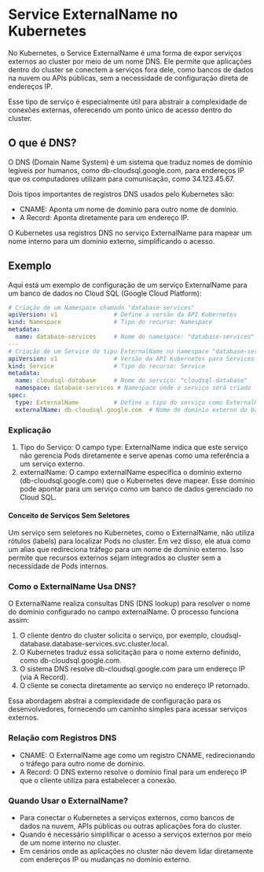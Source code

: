 # Service ExternalName no Kubernetes

No Kubernetes, o Service ExternalName é uma forma de expor serviços externos ao cluster por meio de um nome DNS. Ele permite que aplicações dentro do cluster se conectem a serviços fora dele, como bancos de dados na nuvem ou APIs públicas, sem a necessidade de configuração direta de endereços IP.

Esse tipo de serviço é especialmente útil para abstrair a complexidade de conexões externas, oferecendo um ponto único de acesso dentro do cluster.

## O que é DNS?

O DNS (Domain Name System) é um sistema que traduz nomes de domínio legíveis por humanos, como db-cloudsql.google.com, para endereços IP que os computadores utilizam para comunicação, como 34.123.45.67. 

Dois tipos importantes de registros DNS usados pelo Kubernetes são:
- CNAME: Aponta um nome de domínio para outro nome de domínio.
- A Record: Aponta diretamente para um endereço IP.

O Kubernetes usa registros DNS no serviço ExternalName para mapear um nome interno para um domínio externo, simplificando o acesso.

## Exemplo

Aqui está um exemplo de configuração de um serviço ExternalName para um banco de dados no Cloud SQL (Google Cloud Platform):
```yaml
# Criação de um Namespace chamado "database-services"
apiVersion: v1                # Define a versão da API Kubernetes
kind: Namespace               # Tipo do recurso: Namespace
metadata:
  name: database-services     # Nome do namespace: "database-services"
---
# Criação de um Service do tipo ExternalName no namespace "database-services"
apiVersion: v1                # Versão da API Kubernetes para Services
kind: Service                 # Tipo do recurso: Service
metadata:
  name: cloudsql-database     # Nome do serviço: "cloudsql-database"
  namespace: database-services # Namespace onde o serviço será criado
spec:
  type: ExternalName          # Define o tipo do serviço como ExternalName
  externalName: db-cloudsql.google.com  # Nome de domínio externo do banco de dados no Cloud SQL
```

### Explicação
1. Tipo do Serviço:
O campo type: ExternalName indica que este serviço não gerencia Pods diretamente e serve apenas como uma referência a um serviço externo.
2. externalName:
O campo externalName especifica o domínio externo (db-cloudsql.google.com) que o Kubernetes deve mapear. Esse domínio pode apontar para um serviço como um banco de dados gerenciado no Cloud SQL.

#### Conceito de Serviços Sem Seletores

Um serviço sem seletores no Kubernetes, como o ExternalName, não utiliza rótulos (labels) para localizar Pods no cluster. Em vez disso, ele atua como um alias que redireciona tráfego para um nome de domínio externo. Isso permite que recursos externos sejam integrados ao cluster sem a necessidade de Pods internos.

### Como o ExternalName Usa DNS?

O ExternalName realiza consultas DNS (DNS lookup) para resolver o nome do domínio configurado no campo externalName. O processo funciona assim:
1.	O cliente dentro do cluster solicita o serviço, por exemplo, cloudsql-database.database-services.svc.cluster.local.
2.	O Kubernetes traduz essa solicitação para o nome externo definido, como db-cloudsql.google.com.
3.	O sistema DNS resolve db-cloudsql.google.com para um endereço IP (via A Record).
4.	O cliente se conecta diretamente ao serviço no endereço IP retornado.

Essa abordagem abstrai a complexidade de configuração para os desenvolvedores, fornecendo um caminho simples para acessar serviços externos.

### Relação com Registros DNS
-	CNAME: O ExternalName age como um registro CNAME, redirecionando o tráfego para outro nome de domínio.
-	A Record: O DNS externo resolve o domínio final para um endereço IP que o cliente utiliza para estabelecer a conexão.

### Quando Usar o ExternalName?
-	Para conectar o Kubernetes a serviços externos, como bancos de dados na nuvem, APIs públicas ou outras aplicações fora do cluster.
-	Quando é necessário simplificar o acesso a serviços externos por meio de um nome interno no cluster.
-	Em cenários onde as aplicações no cluster não devem lidar diretamente com endereços IP ou mudanças no domínio externo.

